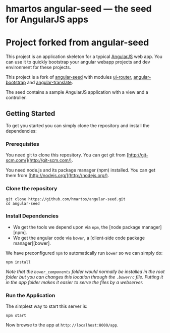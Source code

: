 # hmartos angular-seed — the seed for AngularJS apps
# Project forked from angular-seed

This project is an application skeleton for a typical [AngularJS](http://angularjs.org/) web app.
You can use it to quickly bootstrap your angular webapp projects and dev environment for these
projects. 

This project is a fork of [angular-seed](https://github.com/angular/angular-seed) with modules [ui-router](http://angular-ui.github.io/ui-router/site/#/api/ui.router), [angular-bootstrap](http://angular-ui.github.io/bootstrap/) and [angular-translate](https://angular-translate.github.io/).

The seed contains a sample AngularJS application with a view and a controller.

## Getting Started

To get you started you can simply clone the repository and install the dependencies:

### Prerequisites

You need git to clone this repository. You can get git from
[http://git-scm.com/](http://git-scm.com/).

You need node.js and its package manager (npm) installed.  You can get them from 
[http://nodejs.org/](http://nodejs.org/).

### Clone the repository

```
git clone https://github.com/hmartos/angular-seed.git
cd angular-seed
```

### Install Dependencies

* We get the tools we depend upon via `npm`, the [node package manager][npm].
* We get the angular code via `bower`, a [client-side code package manager][bower].

We have preconfigured `npm` to automatically run `bower` so we can simply do:

```
npm install
```

*Note that the `bower_components` folder would normally be installed in the root folder but
you can changes this location through the `.bowerrc` file. Putting it in the app folder makes
it easier to serve the files by a webserver.*

### Run the Application

The simplest way to start this server is:

```
npm start
```

Now browse to the app at `http://localhost:8000/app`.